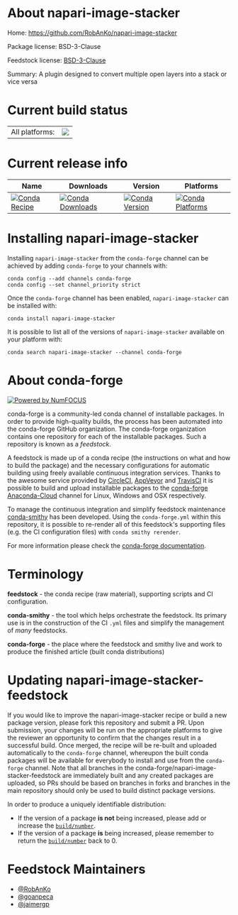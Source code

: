 About napari-image-stacker
==========================

Home: https://github.com/RobAnKo/napari-image-stacker

Package license: BSD-3-Clause

Feedstock license: [BSD-3-Clause](https://github.com/conda-forge/napari-image-stacker-feedstock/blob/master/LICENSE.txt)

Summary: A plugin designed to convert multiple open layers into a stack or vice versa

Current build status
====================


<table><tr><td>All platforms:</td>
    <td>
      <a href="https://dev.azure.com/conda-forge/feedstock-builds/_build/latest?definitionId=15273&branchName=master">
        <img src="https://dev.azure.com/conda-forge/feedstock-builds/_apis/build/status/napari-image-stacker-feedstock?branchName=master">
      </a>
    </td>
  </tr>
</table>

Current release info
====================

| Name | Downloads | Version | Platforms |
| --- | --- | --- | --- |
| [![Conda Recipe](https://img.shields.io/badge/recipe-napari--image--stacker-green.svg)](https://anaconda.org/conda-forge/napari-image-stacker) | [![Conda Downloads](https://img.shields.io/conda/dn/conda-forge/napari-image-stacker.svg)](https://anaconda.org/conda-forge/napari-image-stacker) | [![Conda Version](https://img.shields.io/conda/vn/conda-forge/napari-image-stacker.svg)](https://anaconda.org/conda-forge/napari-image-stacker) | [![Conda Platforms](https://img.shields.io/conda/pn/conda-forge/napari-image-stacker.svg)](https://anaconda.org/conda-forge/napari-image-stacker) |

Installing napari-image-stacker
===============================

Installing `napari-image-stacker` from the `conda-forge` channel can be achieved by adding `conda-forge` to your channels with:

```
conda config --add channels conda-forge
conda config --set channel_priority strict
```

Once the `conda-forge` channel has been enabled, `napari-image-stacker` can be installed with:

```
conda install napari-image-stacker
```

It is possible to list all of the versions of `napari-image-stacker` available on your platform with:

```
conda search napari-image-stacker --channel conda-forge
```


About conda-forge
=================

[![Powered by
NumFOCUS](https://img.shields.io/badge/powered%20by-NumFOCUS-orange.svg?style=flat&colorA=E1523D&colorB=007D8A)](https://numfocus.org)

conda-forge is a community-led conda channel of installable packages.
In order to provide high-quality builds, the process has been automated into the
conda-forge GitHub organization. The conda-forge organization contains one repository
for each of the installable packages. Such a repository is known as a *feedstock*.

A feedstock is made up of a conda recipe (the instructions on what and how to build
the package) and the necessary configurations for automatic building using freely
available continuous integration services. Thanks to the awesome service provided by
[CircleCI](https://circleci.com/), [AppVeyor](https://www.appveyor.com/)
and [TravisCI](https://travis-ci.com/) it is possible to build and upload installable
packages to the [conda-forge](https://anaconda.org/conda-forge)
[Anaconda-Cloud](https://anaconda.org/) channel for Linux, Windows and OSX respectively.

To manage the continuous integration and simplify feedstock maintenance
[conda-smithy](https://github.com/conda-forge/conda-smithy) has been developed.
Using the ``conda-forge.yml`` within this repository, it is possible to re-render all of
this feedstock's supporting files (e.g. the CI configuration files) with ``conda smithy rerender``.

For more information please check the [conda-forge documentation](https://conda-forge.org/docs/).

Terminology
===========

**feedstock** - the conda recipe (raw material), supporting scripts and CI configuration.

**conda-smithy** - the tool which helps orchestrate the feedstock.
                   Its primary use is in the construction of the CI ``.yml`` files
                   and simplify the management of *many* feedstocks.

**conda-forge** - the place where the feedstock and smithy live and work to
                  produce the finished article (built conda distributions)


Updating napari-image-stacker-feedstock
=======================================

If you would like to improve the napari-image-stacker recipe or build a new
package version, please fork this repository and submit a PR. Upon submission,
your changes will be run on the appropriate platforms to give the reviewer an
opportunity to confirm that the changes result in a successful build. Once
merged, the recipe will be re-built and uploaded automatically to the
`conda-forge` channel, whereupon the built conda packages will be available for
everybody to install and use from the `conda-forge` channel.
Note that all branches in the conda-forge/napari-image-stacker-feedstock are
immediately built and any created packages are uploaded, so PRs should be based
on branches in forks and branches in the main repository should only be used to
build distinct package versions.

In order to produce a uniquely identifiable distribution:
 * If the version of a package **is not** being increased, please add or increase
   the [``build/number``](https://docs.conda.io/projects/conda-build/en/latest/resources/define-metadata.html#build-number-and-string).
 * If the version of a package **is** being increased, please remember to return
   the [``build/number``](https://docs.conda.io/projects/conda-build/en/latest/resources/define-metadata.html#build-number-and-string)
   back to 0.

Feedstock Maintainers
=====================

* [@RobAnKo](https://github.com/RobAnKo/)
* [@goanpeca](https://github.com/goanpeca/)
* [@jaimergp](https://github.com/jaimergp/)

